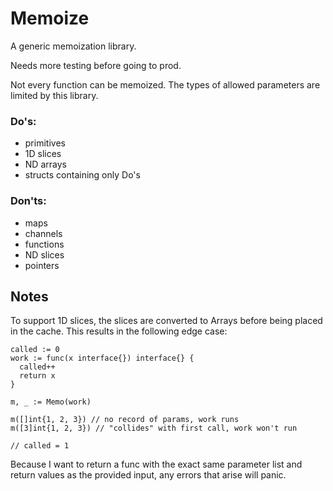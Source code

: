 # Memoize

A generic memoization library.

Needs more testing before going to prod.

Not every function can be memoized. The types of allowed parameters are limited
by this library.

### Do's:
* primitives
* 1D slices
* ND arrays
* structs containing only Do's

### Don'ts:
* maps
* channels
* functions
* ND slices
* pointers

## Notes
To support 1D slices, the slices are converted to Arrays before being placed in
the cache. This results in the following edge case:

```
called := 0
work := func(x interface{}) interface{} {
  called++
  return x
}

m, _ := Memo(work)

m([]int{1, 2, 3}) // no record of params, work runs
m([3]int{1, 2, 3}) // "collides" with first call, work won't run

// called = 1
```

Because I want to return a func with the exact same parameter list and return values
as the provided input, any errors that arise will panic.